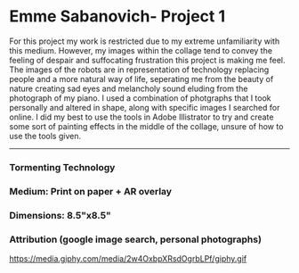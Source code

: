 # Emme Sabanovich- Project 1
For this project my work is restricted due to my extreme unfamiliarity with this medium. 
However, my images within the collage tend to convey the feeling of despair and suffocating frustration this project is making me feel. 
The images of the robots are in representation of technology replacing people and a more natural way of life, 
seperating me from the beauty of nature creating sad eyes and melancholy sound eluding from the photograph of my piano. 
I used a combination of photgraphs that I took personally and altered in shape, along with specific images I searched for online.
I did my best to use the tools in Adobe Illistrator to try and create some sort of painting effects in the middle of the collage, unsure of how to use the tools given.
***
### Tormenting Technology <br>
### Medium: Print on paper + AR overlay
### Dimensions: 8.5"x8.5"
### Attribution (google image search, personal photographs)

<blockquote class="imgur-embed-pub" lang="en" data-id="a/OZoFipb"><a href="//imgur.com/OZoFipb"></a></blockquote><script async src="//s.imgur.com/min/embed.js" charset="utf-8"></script>

https://media.giphy.com/media/2w4OxbpXRsdOgrbLPf/giphy.gif

